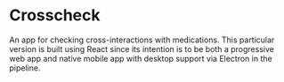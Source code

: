 # Crosscheck
An app for checking cross-interactions with medications. This particular version is built using React since its intention is to be both a progressive web app and native mobile app with desktop support via Electron in the pipeline.
